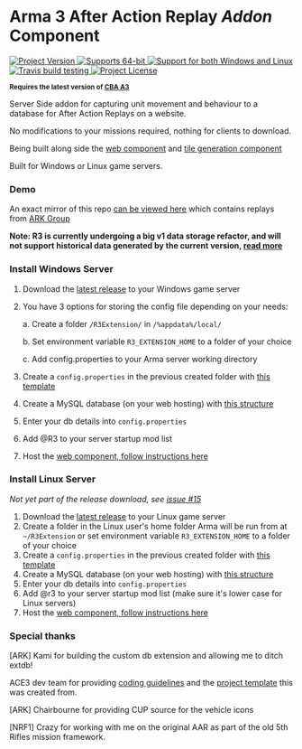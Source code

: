 
# Arma 3 After Action Replay *Addon* Component

<a href="https://github.com/alexcroox/R3/releases/latest">
    <img src="https://img.shields.io/github/release/alexcroox/r3.svg" alt="Project Version" />
</a>    

<a href="https://github.com/alexcroox/R3/releases/latest">
    <img src="https://img.shields.io/badge/32--bit-64--bit-orange.svg" alt="Supports 64-bit" />
</a>

<a href="https://github.com/alexcroox/R3/releases/latest">
    <img src="https://img.shields.io/badge/Windows-Linux-lightgrey.svg" alt="Support for both Windows and Linux" />
</a>

<a href="https://travis-ci.org/alexcroox/R3">    
    <img src="https://travis-ci.org/alexcroox/R3.svg?branch=master&style=flat-square" alt="Travis build testing" />
</a>

<a href="https://raw.githubusercontent.com/alexcroox/R3/master/LICENSE">
    <img src="https://img.shields.io/badge/license-MIT-red.svg" alt="Project License" />
</a>

<p>
    <sup><strong>Requires the latest version of <a href="https://github.com/CBATeam/CBA_A3/releases">CBA A3</a><br/></strong></sup>
</p>

Server Side addon for capturing unit movement and behaviour to a database for After Action Replays on a website. 

No modifications to your missions required, nothing for clients to download.

Being built along side the [web component](https://github.com/alexcroox/R3-Web) and [tile generation component](https://github.com/alexcroox/R3-Tile-Generator)

Built for Windows or Linux game servers.

### Demo

An exact mirror of this repo [can be viewed here](https://titanmods.xyz/r3/ark/) which contains replays from [ARK Group](http://ark-group.org/)

**Note: R3 is currently undergoing a big v1 data storage refactor, and will not support historical data generated by the current version, [read more](https://github.com/alexcroox/R3-Web/issues/14)**

### Install Windows Server

1. Download the [latest release](https://github.com/alexcroox/R3/releases/latest) to your Windows game server
2. You have 3 options for storing the config file depending on your needs:

    a. Create a folder `/R3Extension/` in `/%appdata%/local/`
    
    b. Set environment variable `R3_EXTENSION_HOME` to a folder of your choice
    
    c. Add config.properties to your Arma server working directory
    
3. Create a `config.properties` in the previous created folder with [this template](https://github.com/alexcroox/R3/blob/master/extension/config.properties)
4. Create a MySQL database (on your web hosting) with [this structure](https://github.com/alexcroox/R3-Web/blob/master/db-template.sql)
5. Enter your db details into `config.properties`
6. Add @R3 to your server startup mod list
7. Host the [web component, follow instructions here](https://github.com/alexcroox/R3-Web)

### Install Linux Server

*Not yet part of the release download, see [issue #15](https://github.com/alexcroox/R3/issues/15)*

1. Download the [latest release](https://github.com/alexcroox/R3/releases/latest) to your Linux game server
2. Create a folder in the Linux user's home folder Arma will be run from at `~/R3Extension` or set environment variable `R3_EXTENSION_HOME` to a folder of your choice
3. Create a `config.properties` in the previous created folder with [this template](https://github.com/alexcroox/R3/blob/master/extension/config.properties)
4. Create a MySQL database (on your web hosting) with [this structure](https://github.com/alexcroox/R3-Web/blob/master/db-template.sql)
5. Enter your db details into `config.properties`
6. Add @r3 to your server startup mod list (make sure it's lower case for Linux servers)
7. Host the [web component, follow instructions here](https://github.com/alexcroox/R3-Web)

### Special thanks

[ARK] Kami for building the custom db extension and allowing me to ditch extdb!

ACE3 dev team for providing [coding guidelines](http://ace3mod.com/wiki/development/coding-guidelines.html) and the [project template](https://github.com/acemod/arma-project-template) this was created from.

[ARK] Chairbourne for providing CUP source for the vehicle icons

[NRF1] Crazy for working with me on the original AAR as part of the old 5th Rifles mission framework.

